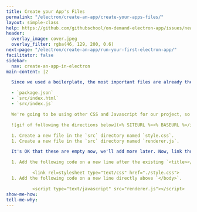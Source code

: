 ```yaml
---
title: Create your App's Files
permalink: "/electron/create-an-app/create-your-apps-files/"
layout: simple-class
help: https://github.com/githubschool/on-demand-electron-app/issues/new?title=I%20need%20help&body=Describe%20what%20you%20need%20help%20with%20here.&labels=Help%20Wanted
header:
  overlay_image: cover.jpeg
  overlay_filter: rgba(46, 129, 200, 0.6)
next-page: "/electron/create-an-app/run-your-first-electron-app/"
facilitator: false
sidebar:
  nav: create-an-app-in-electron
main-content: |2

  Since we used a boilerplate, the most important files are already there. These files are:

  - `package.json`
  - `src/index.html`
  - `src/index.js`

  We're going to be using other CSS and Javascript for our project, so let's add those files now.

  ![gif of following the directions below](<% SITEURL %><% BASEURL %>/images/gifs/electron/electron1-create-files.gif)

  1. Create a new file in the `src` directory named `style.css`.
  1. Create a new file in the `src` directory named `renderer.js`.

  It's OK that these are empty now, we'll add more later. Now, link those files to the main `index.html` by adding the following lines of code to `index.html`:

  1. Add the following code on a new line after the existing `<title></title>` tags.

          <link rel=stylesheet type="text/css" href="./style.css">
  1. Add the following code on a new line directly above `</body>`.

          <script type="text/javascript" src="renderer.js"></script>
show-me-how: 
tell-me-why: 
---
```


